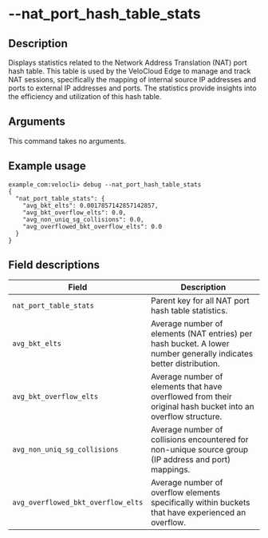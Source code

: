 #	--nat_port_hash_table_stats

##	Description
Displays statistics related to the Network Address Translation (NAT) port hash table. This table is used by the VeloCloud Edge to manage and track NAT sessions, specifically the mapping of internal source IP addresses and ports to external IP addresses and ports. The statistics provide insights into the efficiency and utilization of this hash table.

##  Arguments
This command takes no arguments.

##  Example usage
```
example_com:velocli> debug --nat_port_hash_table_stats
{
  "nat_port_table_stats": {
    "avg_bkt_elts": 0.0017857142857142857,
    "avg_bkt_overflow_elts": 0.0,
    "avg_non_uniq_sg_collisions": 0.0,
    "avg_overflowed_bkt_overflow_elts": 0.0
  }
}
```

##  Field descriptions
| Field                                  | Description                                                                                                |
|----------------------------------------|------------------------------------------------------------------------------------------------------------|
| `nat_port_table_stats`                 | Parent key for all NAT port hash table statistics.                                                         |
| `avg_bkt_elts`                         | Average number of elements (NAT entries) per hash bucket. A lower number generally indicates better distribution. |
| `avg_bkt_overflow_elts`                | Average number of elements that have overflowed from their original hash bucket into an overflow structure.    |
| `avg_non_uniq_sg_collisions`           | Average number of collisions encountered for non-unique source group (IP address and port) mappings.         |
| `avg_overflowed_bkt_overflow_elts`     | Average number of overflow elements specifically within buckets that have experienced an overflow.             |